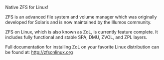 Native ZFS for Linux!

ZFS is an advanced file system and volume manager which was originally
developed for Solaris and is now maintained by the Illumos community.

ZFS on Linux, which is also known as ZoL, is currently feature complete.  It
includes fully functional and stable SPA, DMU, ZVOL, and ZPL layers.

Full documentation for installing ZoL on your favorite Linux distribution can
be found at: <http://zfsonlinux.org>
